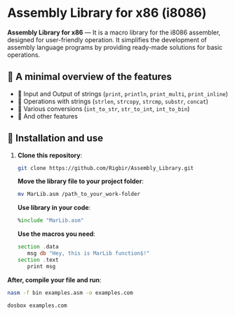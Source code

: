 # Assembly Library for x86 (i8086)

**Assembly Library for x86** — It is a macro library for the i8086 assembler, designed for user-friendly operation. It simplifies the development of assembly language programs by providing ready-made solutions for basic operations. 

## 🔧 A minimal overview of the features

- 📌 Input and Output of strings (`print`, `println`, `print_multi`, `print_inline`)
- 📌 Operations with strings (`strlen`, `strcopy`, `strcmp`, `substr`, `concat`)
- 📌 Various conversions (`int_to_str`, `str_to_int`, `int_to_bin`)
- 📌 And other features

## 🚀 Installation and use

1. **Clone this repository**:
   ```sh
   git clone https://github.com/Rigbir/Assembly_Library.git
   ```
   **Move the library file to your project folder**:
   ```sh
   mv MarLib.asm /path_to_your_work-folder
   ```
   **Use library in your code**:
   ```asm
   %include "MarLib.asm"
   ```
   **Use the macros you need**:
   ```asm
   section .data
      msg db "Hey, this is MarLib function$!"
   section .text
      print msg
   ```
  **After, compile your file and run**:
  ```sh
  nasm -f bin examples.asm -o examples.com 
  
  dosbox examples.com
  ```
